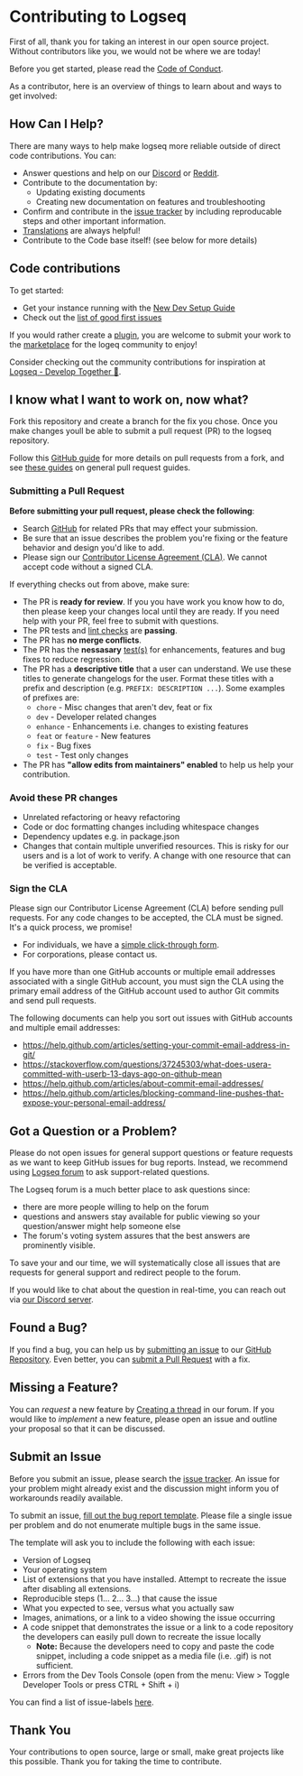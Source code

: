 # Contributing to Logseq

First of all, thank you for taking an interest in our open source project. Without contributors like you, we would not be where we are today!

Before you get started, please read the [Code of Conduct][coc].

As a contributor, here is an overview of things to learn about and ways to get involved:

## How Can I Help?

There are many ways to help make logseq more reliable outside of direct code contributions. You can:

- Answer questions and help on our [Discord][discord] or [Reddit][reddit].
- Contribute to the documentation by:
   - Updating existing documents
   - Creating new documentation on features and troubleshooting
- Confirm and contribute in the [issue tracker][issue-tracker] by including reproducable steps and other important information.
- [Translations][translations] are always helpful!
- Contribute to the Code base itself! (see below for more details)

## Code contributions

To get started:
 - Get your instance running with the [New Dev Setup Guide][new-dev-setup-guide]
 - Check out the [list of good first issues][good-first-issues]

 If you would rather create a [plugin][plugins], you are welcome to submit your work to the [marketplace][marketplace] for the logeq community to enjoy!

 Consider checking out the community contributions for inspiration at [Logseq - Develop Together
💪](https://github.com/orgs/logseq/projects/5?query=is%3Aopen+sort%3Aupdated-desc).

## I know what I want to work on, now what?

Fork this repository and create a branch for the fix you chose. Once you make changes youll be able to submit a pull request (PR) to the logseq repository.

Follow this [GitHub
guide](https://docs.github.com/en/pull-requests/collaborating-with-pull-requests/proposing-changes-to-your-work-with-pull-requests/creating-a-pull-request-from-a-fork) for more details on pull requests from a fork, and see [these
guides](https://docs.github.com/en/pull-requests) on general pull request guides.

### Submitting a Pull Request

**Before submitting your pull request, please check the following**:
-  Search [GitHub][search-pr] for related PRs that may effect your submission.
- Be sure that an issue describes the problem you're fixing or the feature
behavior and design you'd like to add.
- Please sign our [Contributor License Agreement (CLA)](#cla). We cannot accept
code without a signed CLA.

If everything checks out from above, make sure:

- The PR is **ready for review**. If you you have work you know how to do, then please keep your changes local until they are ready. If you need help with your PR, feel free to submit with questions.
- The PR tests and [lint checks](https://github.com/logseq/logseq/blob/master/docs/dev-practices.md#linting) are **passing**.
- The PR has **no merge conflicts**.
- The PR has the **nessasary** [test(s)](https://github.com/logseq/logseq/blob/master/docs/dev-practices.md#testing) for enhancements, features and bug fixes to reduce regression.
- The PR has a **descriptive title** that a user can understand. We use these titles to generate changelogs for the user. Format these titles with a prefix and description (e.g. `PREFIX: DESCRIPTION ...`). Some examples of prefixes are:
   * `chore` - Misc changes that aren't dev, feat or fix
   * `dev` - Developer related changes
   * `enhance` - Enhancements i.e. changes to existing features
   * `feat` or `feature` - New features
   * `fix` - Bug fixes
   * `test` - Test only changes
-  The PR has **"allow edits from maintainers" enabled** to help us help your contribution.

### Avoid these PR changes
   - Unrelated refactoring or heavy refactoring
   - Code or doc formatting changes including whitespace changes
   - Dependency updates e.g. in package.json
   - Changes that contain multiple unverified resources. This is risky for our users and is a lot of work to verify. A change with one resource that can be verified is acceptable.

### <a name="cla"></a> Sign the CLA

Please sign our Contributor License Agreement (CLA) before sending pull requests. For any code
changes to be accepted, the CLA must be signed. It's a quick process, we promise!

- For individuals, we have a [simple click-through form][individual-cla].
- For corporations, please contact us.

If you have more than one GitHub accounts or multiple email addresses associated with a single GitHub account, you must sign the CLA using the primary email address of the GitHub account used to author Git commits and send pull requests.

The following documents can help you sort out issues with GitHub accounts and multiple email addresses:

- <https://help.github.com/articles/setting-your-commit-email-address-in-git/>
- <https://stackoverflow.com/questions/37245303/what-does-usera-committed-with-userb-13-days-ago-on-github-mean>
- <https://help.github.com/articles/about-commit-email-addresses/>
- <https://help.github.com/articles/blocking-command-line-pushes-that-expose-your-personal-email-address/>


## Got a Question or a Problem?

Please do not open issues for general support questions or feature requests as we want to keep GitHub issues for bug reports.
Instead, we recommend using [Logseq forum][forum] to ask support-related questions.

The Logseq forum is a much better place to ask questions since:

- there are more people willing to help on the forum
- questions and answers stay available for public viewing so your question/answer might help someone else
- The forum's voting system assures that the best answers are prominently visible.

To save your and our time, we will systematically close all issues that are requests for general support and redirect people to the forum.

If you would like to chat about the question in real-time, you can reach out via [our Discord server][discord].

## Found a Bug?

If you find a bug, you can help us by [submitting an issue](#submit-issue) to our [GitHub Repository][github].
Even better, you can [submit a Pull Request](#submit-pr) with a fix.

## Missing a Feature?

You can *request* a new feature by [Creating a thread][feature-request] in our forum.
If you would like to *implement* a new feature, please open an issue and outline your proposal so that it can be discussed.

## Submit an Issue

Before you submit an issue, please search the [issue tracker][issue-tracker]. An issue for your problem might already exist and the discussion might inform you of workarounds readily available.

To submit an issue, [fill out the bug report template][new-issue]. Please file a
single issue per problem and do not enumerate multiple bugs in the same issue.

The template will ask you to include the following with each issue:

- Version of Logseq
- Your operating system
- List of extensions that you have installed. Attempt to recreate the issue after disabling all extensions.
- Reproducible steps (1... 2... 3...) that cause the issue
- What you expected to see, versus what you actually saw
- Images, animations, or a link to a video showing the issue occurring
- A code snippet that demonstrates the issue or a link to a  code repository the developers can easily pull down to recreate the  issue locally
  - **Note:** Because the developers need to copy and paste the code snippet, including a code snippet as a media file (i.e. .gif)  is not sufficient.
- Errors from the Dev Tools Console (open from the menu: View > Toggle Developer Tools or press CTRL + Shift + i)

You can find a list of issue-labels [here](docs\issue-labels.md).


## Thank You

Your contributions to open source, large or small, make great projects like this possible. Thank you for taking the time to contribute.

[coc]: https://github.com/logseq/logseq/blob/master/CODE_OF_CONDUCT.md "Logseq Code Of Conduct"
[translations]: https://github.com/logseq/logseq/blob/master/docs/contributing-to-translations.md "contributing to translations"
[github]: https://github.com/logseq/logseq "Logseq Repo"
[discord]: https://discord.gg/KpN4eHY "Logseq Discord Server"
[reddit]: https://www.reddit.com/r/logseq "Logseq Reddit"
[individual-cla]: https://cla-assistant.io/logseq/logseq "Individual CLA"
[feature-request]: https://discuss.logseq.com/c/feature-requests/ "Submit Feature Request"
[forum]: https://discuss.logseq.com "Logseq Forum"
[search-pr]: https://github.com/logseq/logseq/pulls "Search open PRs"
[new-issue]: https://github.com/logseq/logseq/issues/new?assignees=&labels=&template=bug_report.yaml "Submit a New issue"
[issue-tracker]: https://github.com/logseq/logseq/issues "Logseq Issue Tracker"
[good-first-issues]: https://github.com/logseq/logseq/issues?q=is%3Aopen+is%3Aissue+label%3A%22good+first+issue%22
[new-dev-setup-guide]: docs\dev-setup-guide.md
[plugins]: https://docs.logseq.com/#/page/Plugins
[marketplace]: https://github.com/logseq/marketplace
